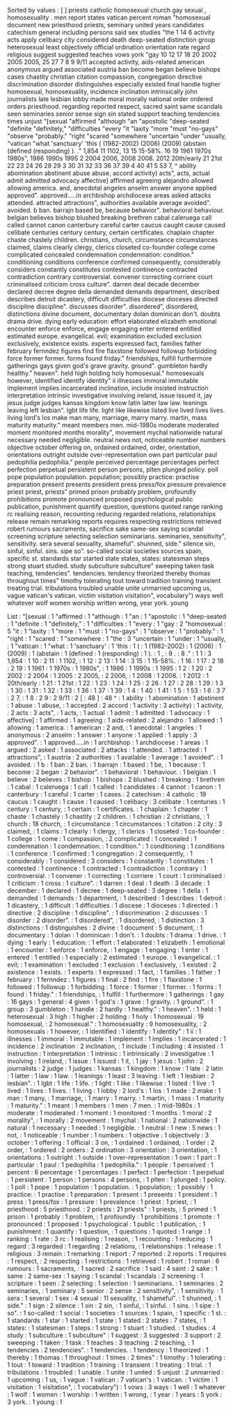 Sorted by values :
[ ] priests catholic homosexual church gay sexual , homosexuality . men report states vatican percent roman "homosexual document new priesthood priests, seminary united years candidates catechism general including persons said sex studies "the 1 14 6 activity acts apply celibacy city considered death deep-seated distinction group heterosexual least objectively official ordination orientation rate regard religious suggest suggested teaches vows york "gay 10 12 17 18 20 2002 2005 2005, 25 27 7 8 9 9/11 accepted activity, aids-related american anonymous argued associated austria ban become began believe bishops cases chastity christian citation compassion, congregation directive discrimination disorder distinguishes especially existed final handle higher homosexual, homosexuality, incidence inclination intrinsically john journalists late lesbian lobby made moral morally national order ordered orders priesthood. regarding reported respect, sacred saint same scandals seen seminaries senior sense sign sin stated support teaching tendencies times unjust "[sexual "affirmed "although "an "apostolic "deep-seated "definite "definitely," "difficulties "every "it "laxity "more "must "no-gays" "observe "probably." "right "scared "somewhere "uncertain "under "usually, "vatican "what 'sanctuary' 'this ( (1982-2002) (2006) (2009) (abstain (defined (responding) ). ." 1,854 11 1102, 13 15 15-58%. 16 19 1961 1970s 1980s", 1986 1990s 1995 2 2004 2006, 2008 2008. 2012 20th/early 21 21st 22 23 24 26 28 29 3 30 31 32 33 36 37 39 4 40 41 5 53 7, ^ ability abomination abstinent abuse abuse, accord activity) acts", acts, actual admit admitted advocacy affective] affirmed agreeing alejandro allowed allowing america. and, anecdotal angeles anselm answer anyone applied approved". approved.....in archbishop archdiocese areas asked attacks attended. attracted attractions", authorities available average avoided". avoided. b ban. barrajn based be, because behavior". behavioral behaviour. belgian believes bishop blushed breaking brethren cabal caleruega call called cannot canon canterbury careful carter caucus caught cause caused celibate centuries century century, certain certificates. chaplain chapter chaste chastely children. christians, church, circumstance circumstances claimed, claims clearly clergy, clerics closeted co-founder college come complicated concealed condemnation condemnation: condition." conditioning conditions conference confirmed consequently, considerably considers constantly constitutes contested continence contracted contradiction contrary controversial. convener correcting corriere court criminalised criticism cross culture". darren deal decade december declared decree degree della demanded demands department, described describes detroit dicastery, difficult difficulties diocese dioceses directed discipline discipline". discusses disorder". disordered", disordered, distinctions divine document, documentary dolan dominican don't. doubts drama drive. dying early education: effort elaborated elizabeth emotional encounter enforce enforce, engage engaging enter entered entitled estimated europe. evangelical. evil; examination excluded exclusion exclusively, existence exists. experts expressed fact, families father february fernndez figures find fire flaxstone followed followup forbidding force former former. forms found friday." friendships, fulfill furthermore gatherings gays given god's grave gravity. ground". gumbleton hardly healthy." heaven". held high holding holy homosexual." homosexuals however, identified identify identity" ii illnesses immoral immutable implement implies incarcerated inclination, include insisted instruction interpretation intrinsic investigative involving ireland, issue issued it, jay jesus judge judges kansas kingdom know latin latter law law. leanings leaving left lesbian". lgbt life life. light like likewise listed live lived lives lives. living lord's los make man many, marriage, marry marry. martin, mass maturity maturity." meant members men. mid-1980s moderate moderated moment monitored months morality", movement mychal nationwide natural necessary needed negligible. neutral news not, noticeable number numbers objective october offering on, ordained ordained, order, orientation, orientations outright outside over-representation own part particular paul pedophilia pedophilia." people perceived percentage percentages perfect perfection perpetual persistent person persons, plten plunged policy. poll pope population population. population; possibly practice: practise preparation present presents president press press/fox pressure prevalence priest priest, priests" primed prison probably problem, profoundly prohibitions promote pronounced proposed psychological public publication, punishment quantify question, questions quoted range ranking rc realising reason, recounting reducing regarded relations, relationships release remain remarking reports requires respecting restrictions retrieved robert rumours sacraments, sacrifice sake same-sex saying scandal screening scripture selecting selection seminarians. seminaries, sensitivity", sensitivity. sera several sexuality, shameful". shunned, side." silence sin, sinful, sinful. sins. sipe so". so-called social societies sources spain, specific st. standards star started state states, states: statesman steps strong stuart studied. study subculture subculture" sweeping taken task teaching, tendencies". tendencies. tendency theorized thereby thomas throughout times" timothy tolerating tout toward tradition training transient treating trial. tribulations troubled unable unite unmarried upcoming us, vague vatican's vatican. victim visitation visitation", vocabulary") ways well whatever wolf women worship written wrong, year york. young 

List :
"[sexual : 1
"affirmed : 1
"although : 1
"an : 1
"apostolic : 1
"deep-seated : 1
"definite : 1
"definitely," : 1
"difficulties : 1
"every : 1
"gay : 2
"homosexual : 5
"it : 1
"laxity : 1
"more : 1
"must : 1
"no-gays" : 1
"observe : 1
"probably." : 1
"right : 1
"scared : 1
"somewhere : 1
"the : 3
"uncertain : 1
"under : 1
"usually, : 1
"vatican : 1
"what : 1
'sanctuary' : 1
'this : 1
( : 1
(1982-2002) : 1
(2006) : 1
(2009) : 1
(abstain : 1
(defined : 1
(responding) : 1
). : 1
, : 9
. : 8
." : 1
1 : 3
1,854 : 1
10 : 2
11 : 1
1102, : 1
12 : 2
13 : 1
14 : 3
15 : 1
15-58%. : 1
16 : 1
17 : 2
18 : 2
19 : 1
1961 : 1
1970s : 1
1980s", : 1
1986 : 1
1990s : 1
1995 : 1
2 : 1
20 : 2
2002 : 2
2004 : 1
2005 : 2
2005, : 2
2006, : 1
2008 : 1
2008. : 1
2012 : 1
20th/early : 1
21 : 1
21st : 1
22 : 1
23 : 1
24 : 1
25 : 2
26 : 1
27 : 2
28 : 1
29 : 1
3 : 1
30 : 1
31 : 1
32 : 1
33 : 1
36 : 1
37 : 1
39 : 1
4 : 1
40 : 1
41 : 1
5 : 1
53 : 1
6 : 3
7 : 2
7, : 1
8 : 2
9 : 2
9/11 : 2
[ : 48
] : 48
^ : 1
ability : 1
abomination : 1
abstinent : 1
abuse : 1
abuse, : 1
accepted : 2
accord : 1
activity : 3
activity) : 1
activity, : 2
acts : 3
acts", : 1
acts, : 1
actual : 1
admit : 1
admitted : 1
advocacy : 1
affective] : 1
affirmed : 1
agreeing : 1
aids-related : 2
alejandro : 1
allowed : 1
allowing : 1
america. : 1
american : 2
and, : 1
anecdotal : 1
angeles : 1
anonymous : 2
anselm : 1
answer : 1
anyone : 1
applied : 1
apply : 3
approved". : 1
approved.....in : 1
archbishop : 1
archdiocese : 1
areas : 1
argued : 2
asked : 1
associated : 2
attacks : 1
attended. : 1
attracted : 1
attractions", : 1
austria : 2
authorities : 1
available : 1
average : 1
avoided". : 1
avoided. : 1
b : 1
ban : 2
ban. : 1
barrajn : 1
based : 1
be, : 1
because : 1
become : 2
began : 2
behavior". : 1
behavioral : 1
behaviour. : 1
belgian : 1
believe : 2
believes : 1
bishop : 1
bishops : 2
blushed : 1
breaking : 1
brethren : 1
cabal : 1
caleruega : 1
call : 1
called : 1
candidates : 4
cannot : 1
canon : 1
canterbury : 1
careful : 1
carter : 1
cases : 2
catechism : 4
catholic : 19
caucus : 1
caught : 1
cause : 1
caused : 1
celibacy : 3
celibate : 1
centuries : 1
century : 1
century, : 1
certain : 1
certificates. : 1
chaplain : 1
chapter : 1
chaste : 1
chastely : 1
chastity : 2
children. : 1
christian : 2
christians, : 1
church : 18
church, : 1
circumstance : 1
circumstances : 1
citation : 2
city : 3
claimed, : 1
claims : 1
clearly : 1
clergy, : 1
clerics : 1
closeted : 1
co-founder : 1
college : 1
come : 1
compassion, : 2
complicated : 1
concealed : 1
condemnation : 1
condemnation: : 1
condition." : 1
conditioning : 1
conditions : 1
conference : 1
confirmed : 1
congregation : 2
consequently, : 1
considerably : 1
considered : 3
considers : 1
constantly : 1
constitutes : 1
contested : 1
continence : 1
contracted : 1
contradiction : 1
contrary : 1
controversial. : 1
convener : 1
correcting : 1
corriere : 1
court : 1
criminalised : 1
criticism : 1
cross : 1
culture". : 1
darren : 1
deal : 1
death : 3
decade : 1
december : 1
declared : 1
decree : 1
deep-seated : 3
degree : 1
della : 1
demanded : 1
demands : 1
department, : 1
described : 1
describes : 1
detroit : 1
dicastery, : 1
difficult : 1
difficulties : 1
diocese : 1
dioceses : 1
directed : 1
directive : 2
discipline : 1
discipline". : 1
discrimination : 2
discusses : 1
disorder : 2
disorder". : 1
disordered", : 1
disordered, : 1
distinction : 3
distinctions : 1
distinguishes : 2
divine : 1
document : 5
document, : 1
documentary : 1
dolan : 1
dominican : 1
don't. : 1
doubts : 1
drama : 1
drive. : 1
dying : 1
early : 1
education: : 1
effort : 1
elaborated : 1
elizabeth : 1
emotional : 1
encounter : 1
enforce : 1
enforce, : 1
engage : 1
engaging : 1
enter : 1
entered : 1
entitled : 1
especially : 2
estimated : 1
europe. : 1
evangelical. : 1
evil; : 1
examination : 1
excluded : 1
exclusion : 1
exclusively, : 1
existed : 2
existence : 1
exists. : 1
experts : 1
expressed : 1
fact, : 1
families : 1
father : 1
february : 1
fernndez : 1
figures : 1
final : 2
find : 1
fire : 1
flaxstone : 1
followed : 1
followup : 1
forbidding : 1
force : 1
former : 1
former. : 1
forms : 1
found : 1
friday." : 1
friendships, : 1
fulfill : 1
furthermore : 1
gatherings : 1
gay : 16
gays : 1
general : 4
given : 1
god's : 1
grave : 1
gravity. : 1
ground". : 1
group : 3
gumbleton : 1
handle : 2
hardly : 1
healthy." : 1
heaven". : 1
held : 1
heterosexual : 3
high : 1
higher : 2
holding : 1
holy : 1
homosexual : 19
homosexual, : 2
homosexual." : 1
homosexuality : 9
homosexuality, : 2
homosexuals : 1
however, : 1
identified : 1
identify : 1
identity" : 1
ii : 1
illnesses : 1
immoral : 1
immutable : 1
implement : 1
implies : 1
incarcerated : 1
incidence : 2
inclination : 2
inclination, : 1
include : 1
including : 4
insisted : 1
instruction : 1
interpretation : 1
intrinsic : 1
intrinsically : 2
investigative : 1
involving : 1
ireland, : 1
issue : 1
issued : 1
it, : 1
jay : 1
jesus : 1
john : 2
journalists : 2
judge : 1
judges : 1
kansas : 1
kingdom : 1
know : 1
late : 2
latin : 1
latter : 1
law : 1
law. : 1
leanings : 1
least : 3
leaving : 1
left : 1
lesbian : 2
lesbian". : 1
lgbt : 1
life : 1
life. : 1
light : 1
like : 1
likewise : 1
listed : 1
live : 1
lived : 1
lives : 1
lives. : 1
living : 1
lobby : 2
lord's : 1
los : 1
made : 2
make : 1
man : 1
many, : 1
marriage, : 1
marry : 1
marry. : 1
martin, : 1
mass : 1
maturity : 1
maturity." : 1
meant : 1
members : 1
men : 7
men. : 1
mid-1980s : 1
moderate : 1
moderated : 1
moment : 1
monitored : 1
months : 1
moral : 2
morality", : 1
morally : 2
movement : 1
mychal : 1
national : 2
nationwide : 1
natural : 1
necessary : 1
needed : 1
negligible. : 1
neutral : 1
new : 5
news : 1
not, : 1
noticeable : 1
number : 1
numbers : 1
objective : 1
objectively : 3
october : 1
offering : 1
official : 3
on, : 1
ordained : 1
ordained, : 1
order : 2
order, : 1
ordered : 2
orders : 2
ordination : 3
orientation : 3
orientation, : 1
orientations : 1
outright : 1
outside : 1
over-representation : 1
own : 1
part : 1
particular : 1
paul : 1
pedophilia : 1
pedophilia." : 1
people : 1
perceived : 1
percent : 6
percentage : 1
percentages : 1
perfect : 1
perfection : 1
perpetual : 1
persistent : 1
person : 1
persons : 4
persons, : 1
plten : 1
plunged : 1
policy. : 1
poll : 1
pope : 1
population : 1
population. : 1
population; : 1
possibly : 1
practice: : 1
practise : 1
preparation : 1
present : 1
presents : 1
president : 1
press : 1
press/fox : 1
pressure : 1
prevalence : 1
priest : 1
priest, : 1
priesthood : 5
priesthood. : 2
priests : 21
priests" : 1
priests, : 5
primed : 1
prison : 1
probably : 1
problem, : 1
profoundly : 1
prohibitions : 1
promote : 1
pronounced : 1
proposed : 1
psychological : 1
public : 1
publication, : 1
punishment : 1
quantify : 1
question, : 1
questions : 1
quoted : 1
range : 1
ranking : 1
rate : 3
rc : 1
realising : 1
reason, : 1
recounting : 1
reducing : 1
regard : 3
regarded : 1
regarding : 2
relations, : 1
relationships : 1
release : 1
religious : 3
remain : 1
remarking : 1
report : 7
reported : 2
reports : 1
requires : 1
respect, : 2
respecting : 1
restrictions : 1
retrieved : 1
robert : 1
roman : 6
rumours : 1
sacraments, : 1
sacred : 2
sacrifice : 1
said : 4
saint : 2
sake : 1
same : 2
same-sex : 1
saying : 1
scandal : 1
scandals : 2
screening : 1
scripture : 1
seen : 2
selecting : 1
selection : 1
seminarians. : 1
seminaries : 2
seminaries, : 1
seminary : 5
senior : 2
sense : 2
sensitivity", : 1
sensitivity. : 1
sera : 1
several : 1
sex : 4
sexual : 11
sexuality, : 1
shameful". : 1
shunned, : 1
side." : 1
sign : 2
silence : 1
sin : 2
sin, : 1
sinful, : 1
sinful. : 1
sins. : 1
sipe : 1
so". : 1
so-called : 1
social : 1
societies : 1
sources : 1
spain, : 1
specific : 1
st. : 1
standards : 1
star : 1
started : 1
state : 1
stated : 2
states : 7
states, : 1
states: : 1
statesman : 1
steps : 1
strong : 1
stuart : 1
studied. : 1
studies : 4
study : 1
subculture : 1
subculture" : 1
suggest : 3
suggested : 3
support : 2
sweeping : 1
taken : 1
task : 1
teaches : 3
teaching : 2
teaching, : 1
tendencies : 2
tendencies". : 1
tendencies. : 1
tendency : 1
theorized : 1
thereby : 1
thomas : 1
throughout : 1
times : 2
times" : 1
timothy : 1
tolerating : 1
tout : 1
toward : 1
tradition : 1
training : 1
transient : 1
treating : 1
trial. : 1
tribulations : 1
troubled : 1
unable : 1
unite : 1
united : 5
unjust : 2
unmarried : 1
upcoming : 1
us, : 1
vague : 1
vatican : 7
vatican's : 1
vatican. : 1
victim : 1
visitation : 1
visitation", : 1
vocabulary") : 1
vows : 3
ways : 1
well : 1
whatever : 1
wolf : 1
women : 1
worship : 1
written : 1
wrong, : 1
year : 1
years : 5
york : 3
york. : 1
young : 1
